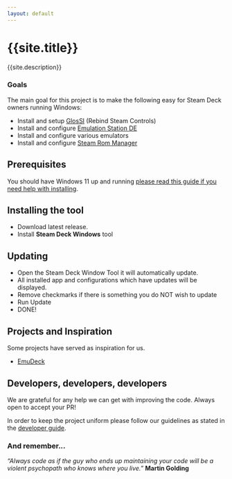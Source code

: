 ```yaml
---
layout: default
---
```

# {{site.title}}
{{site.description}}

### Goals
The main goal for this project is to make the following easy for Steam Deck owners running Windows:
- Install and setup [GlosSI](https://github.com/Alia5/GlosSI) (Rebind Steam Controls)
- Install and configure [Emulation Station DE](https://gitlab.com/es-de/emulationstation-de)
- Install and configure various emulators
- Install and configure [Steam Rom Manager](https://steamgriddb.github.io/steam-rom-manager/)

## Prerequisites
You should have Windows 11 up and running [please read this guide if you need help with installing](/Steam-Deck-Windows/install-windows-11).

## Installing the tool
- Download latest release.
- Install **Steam Deck Windows** tool

## Updating
- Open the Steam Deck Window Tool it will automatically update.
- All installed app and configurations which have updates will be displayed.
- Remove checkmarks if there is something you do NOT wish to update
- Run Update
- DONE!

## Projects and Inspiration
Some projects have served as inspiration for us.
- [EmuDeck](https://github.com/dragoonDorise/EmuDeck)

## Developers, developers, developers
We are grateful for any help we can get with improving the code.
Always open to accept your PR!

In order to keep the project uniform please follow our guidelines as stated in the [developer guide](/Steam-Deck-Windows/developer-guide).

### And remember...
*“Always code as if the guy who ends up maintaining your code will be a violent psychopath who knows where you live.”*
**Martin Golding**